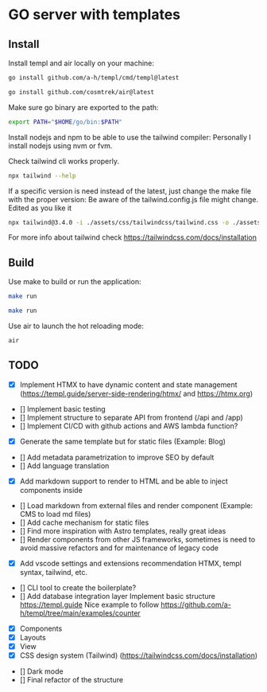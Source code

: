 # GO server with templates

## Install

Install templ and air locally on your machine:

```bash
go install github.com/a-h/templ/cmd/templ@latest
```

```bash
go install github.com/cosmtrek/air@latest
```

Make sure go binary are exported to the path:

```bash
export PATH="$HOME/go/bin:$PATH"
```

Install nodejs and npm to be able to use the tailwind compiler:
Personally I install nodejs using nvm or fvm.

Check tailwind cli works properly.

```bash
npx tailwind --help
```

If a specific version is need instead of the latest, just change the make file with the proper version:
Be aware of the tailwind.config.js file might change. Edited as you like it

```bash
npx tailwind@3.4.0 -i ./assets/css/tailwindcss/tailwind.css -o ./assets/css/tailwindcss/dist/style.css
```

For more info about tailwind check https://tailwindcss.com/docs/installation

## Build

Use make to build or run the application:

```bash
make run
```

```bash
make run
```

Use air to launch the hot reloading mode:

```bash
air
```

## TODO

- [x] Implement HTMX to have dynamic content and state management (https://templ.guide/server-side-rendering/htmx/ and https://htmx.org)

- [] Implement basic testing
- [] Implement structure to separate API from frontend (/api and /app)
- [] Implement CI/CD with github actions and AWS lambda function?
- [x] Generate the same template but for static files (Example: Blog)
- [] Add metadata parametrization to improve SEO by default
- [] Add language translation
- [x] Add markdown support to render to HTML and be able to inject components inside
- [] Load markdown from external files and render component (Example: CMS to load md files)
- [] Add cache mechanism for static files
- [] Find more inspiration with Astro templates, really great ideas
- [] Render components from other JS frameworks, sometimes is need to avoid massive refactors and for maintenance of legacy code
- [x] Add vscode settings and extensions recommendation HTMX, templ syntax, tailwind, etc.
- [] CLI tool to create the boilerplate?
- [] Add database integration layer
  Implement basic structure https://templ.guide Nice example to follow https://github.com/a-h/templ/tree/main/examples/counter

- [x] Components
- [x] Layouts
- [x] View
- [x] CSS design system (Tailwind) (https://tailwindcss.com/docs/installation)
- [] Dark mode
- [] Final refactor of the structure
